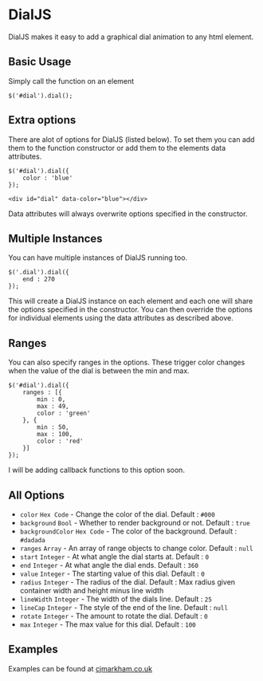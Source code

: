 DialJS
======

DialJS makes it easy to add a graphical dial animation to any html element.

Basic Usage
------------------------

Simply call the function on an element

	$('#dial').dial();

Extra options
------------------------

There are alot of options for DialJS (listed below).
To set them you can add them to the function constructor or add them to the elements data attributes.

	$('#dial').dial({
		color : 'blue'
	});

	<div id="dial" data-color="blue"></div>

Data attributes will always overwrite options specified in the constructor.

Multiple Instances
------------------------

You can have multiple instances of DialJS running too.

	$('.dial').dial({
		end : 270
	});

This will create a DialJS instance on each element and each one will share the options specified in the constructor.
You can then override the options for individual elements using the data attributes as described above.

Ranges
------------------------

You can also specify ranges in the options. 
These trigger color changes when the value of the dial is between the min and max.

	$('#dial').dial({
		ranges : [{
			min : 0,
			max : 49,
			color : 'green'
		}, {
			min : 50,
			max : 100,
			color : 'red'
		}]
	});

I will be adding callback functions to this option soon.

All Options
------------------------

* `color` `Hex Code` - Change the color of the dial. Default : `#000`
* `background` `Bool` - Whether to render background or not. Default : `true`
* `backgroundColor` `Hex Code` - The color of the background. Default : `#dadada`
* `ranges` `Array` - An array of range objects to change color. Default : `null`
* `start` `Integer` - At what angle the dial starts at. Default : `0`
* `end` `Integer` - At what angle the dial ends. Default : `360`
* `value` `Integer` - The starting value of this dial. Default : `0`
* `radius` `Integer` - The radius of the dial. Default : Max radius given container width and height minus line width
* `lineWidth` `Integer` - The width of the dials line. Default : `25`
* `lineCap` `Integer` - The style of the end of the line. Default : `null`
* `rotate` `Integer` - The amount to rotate the dial. Default : `0`
* `max` `Integer` - The max value for this dial. Default : `100`

Examples
------------------------

Examples can be found at [cjmarkham.co.uk](http://cjmarkham.co.uk/projects/dial)

